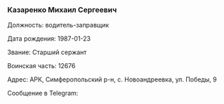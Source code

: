 ### Казаренко Михаил Сергеевич

Должность: водитель-заправщик

Дата рождения: 1987-01-23

Звание: Старший сержант

Воинская часть: 12676

Адрес: АРК, Симферопольский р-н, с. Новоандреевка, ул. Победы, 9

Сообщение в Telegram: []()
